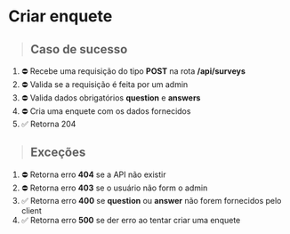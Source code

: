 # Criar enquete

> ## Caso de sucesso

1. ⛔ Recebe uma requisição do tipo **POST** na rota **/api/surveys**
1. ⛔ Valida se a requisição é feita por um admin
1. ⛔ Valida dados obrigatórios **question** e **answers**
1. ⛔ Cria uma enquete com os dados fornecidos
1. ✅ Retorna 204

> ## Exceções

1. ⛔ Retorna erro **404** se a API não existir
1. ⛔ Retorna erro **403** se o usuário não form o admin
1. ✅ Retorna erro **400** se **question** ou **answer** não forem fornecidos pelo client
1. ✅ Retorna erro **500** se der erro ao tentar criar uma enquete